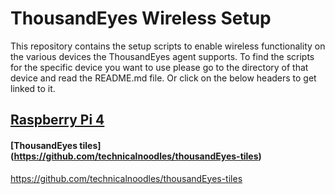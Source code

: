 # ThousandEyes Wireless Setup

This repository contains the setup scripts to enable wireless functionality on the various devices the ThousandEyes agent supports. To find the scripts for the specific device you want to use please go to the directory of that device and read the README.md file. Or click on the below headers to get linked to it. 

## [Raspberry Pi 4](raspberry-pi-4/README.md)



#### [ThousandEyes tiles] (https://github.com/technicalnoodles/thousandEyes-tiles)
https://github.com/technicalnoodles/thousandEyes-tiles

